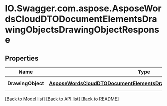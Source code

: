 # IO.Swagger.com.aspose.AsposeWordsCloudDTODocumentElementsDrawingObjectsDrawingObjectResponse
## Properties

Name | Type | Description | Notes
------------ | ------------- | ------------- | -------------
**DrawingObject** | [**AsposeWordsCloudDTODocumentElementsDrawingObjectsDrawingObjectDto**](AsposeWordsCloudDTODocumentElementsDrawingObjectsDrawingObjectDto.md) | Drawing object. | [optional] 

[[Back to Model list]](../README.md#documentation-for-models) [[Back to API list]](../README.md#documentation-for-api-endpoints) [[Back to README]](../README.md)

